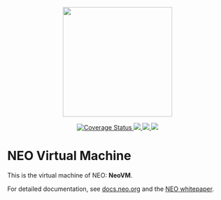 <p align="center">
<img
    src="https://neo-cdn.azureedge.net/images/neo_logo.svg"
    width="250px">
</p>

<p align="center">
  <a href='https://coveralls.io/github/neo-project/neo-vm?branch=master'>
    <img src='https://coveralls.io/repos/github/neo-project/neo-vm/badge.svg?branch=master' alt='Coverage Status' />
  </a>
  <a href="https://travis-ci.org/neo-project/neo-vm">
    <img src="https://travis-ci.org/neo-project/neo-vm.svg?branch=master">
  </a>
  <a href="https://github.com/neo-project/neo-vm/blob/master/LICENSE">
    <img src="https://img.shields.io/badge/license-MIT-blue.svg">
  </a>
  <a href="https://github.com/neo-project/neo-vm/releases">
    <img src="https://badge.fury.io/gh/neo-project%2Fneo-vm.svg">
  </a>
</p>

# NEO Virtual Machine

This is the virtual machine of NEO: **NeoVM**.

For detailed documentation, see [docs.neo.org](http://docs.neo.org/en-us/sc/introduction.html) and the [NEO whitepaper](http://docs.neo.org/en-us/index.html).
